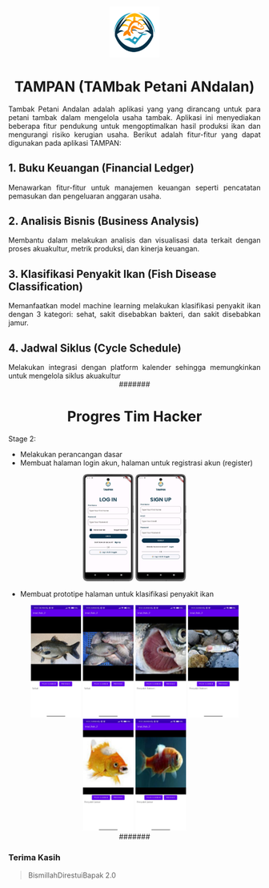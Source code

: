 <div align="center"><img src = "images/logo.png" width = 20% height= 20%></div>

# <div align="center">TAMPAN (TAMbak Petani ANdalan)</div>

<div align="justify">
Tambak Petani Andalan adalah aplikasi yang yang dirancang untuk para petani tambak dalam mengelola usaha tambak. Aplikasi ini menyediakan beberapa fitur pendukung untuk mengoptimalkan hasil produksi ikan dan mengurangi risiko kerugian usaha. Berikut adalah fitur-fitur yang dapat digunakan pada aplikasi TAMPAN:
</div>

## <div align="left">1.  Buku Keuangan (Financial Ledger)</div>
<div align="justify">
Menawarkan fitur-fitur untuk manajemen keuangan seperti pencatatan pemasukan dan pengeluaran anggaran usaha.
</div>

## <div align="left">2.  Analisis Bisnis (Business Analysis)</div>
<div align="justify">
Membantu dalam melakukan analisis dan visualisasi data terkait dengan proses akuakultur, metrik produksi, dan kinerja keuangan.
</div>

## <div align="left">3.  Klasifikasi Penyakit Ikan (Fish Disease Classification)</div>
<div align="justify">
Memanfaatkan model machine learning melakukan klasifikasi penyakit ikan dengan 3 kategori: sehat, sakit disebabkan bakteri, dan sakit disebabkan jamur.
</div>

## <div align="left">4.  Jadwal Siklus (Cycle Schedule)</div>
<div align="justify">
Melakukan integrasi dengan platform kalender sehingga memungkinkan untuk mengelola siklus akuakultur
</div>

<div align="center">#######</div>

# <div align="center">Progres Tim Hacker</div>

<div align="left">Stage 2:</div>

- Melakukan perancangan dasar
- Membuat halaman login akun, halaman untuk registrasi akun (register)

<div align="center">
  <img src="images/docs/login.jpeg" width=20% height= 20%/>
  <img src="images/docs/sign_up.jpeg" width=20% height= 20% /> 
</div>

- Membuat prototipe halaman untuk klasifikasi penyakit ikan

<div align="center">
  <img src="images/docs/prototipe_klasifikasi_ikan_sehat.jpg" width=20% height= 20%/>
  <img src="images/docs/prototipe_klasifikasi_ikan_sehat_2.jpg" width=20% height= 20% /> 
  <img src="images/docs/prototipe_klasifikasi_ikan_bakteri.jpg" width=20% height= 20%/>
  <img src="images/docs/prototipe_klasifikasi_ikan_bakteri_2.jpg" width=20% height= 20% /> 
  <img src="images/docs/prototipe_klasifikasi_ikan_jamur.jpg" width=20% height= 20%/>
  <img src="images/docs/prototipe_klasifikasi_ikan_jamur_2.jpg" width=20% height= 20% /> 
</div>

<div align="center">#######</div>

### <div align="left">Terima Kasih</div>
> BismillahDirestuiBapak 2.0

